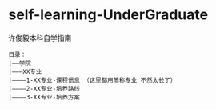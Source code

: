 # self-learning-UnderGraduate
许俊毅本科自学指南

```
目录：
|——学院
|———XX专业
|————1-XX专业-课程信息 （这里都用简称专业 不然太长了）
|————2-XX专业-培养路线
|————3-XX专业-培养方案
```
